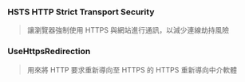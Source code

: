 
### HSTS HTTP Strict Transport Security

> 讓瀏覽器強制使用 HTTPS 與網站進行通訊，以減少連線劫持風險

### UseHttpsRedirection

> 用來將 HTTP 要求重新導向至 HTTPS 的 HTTPS 重新導向中介軟體